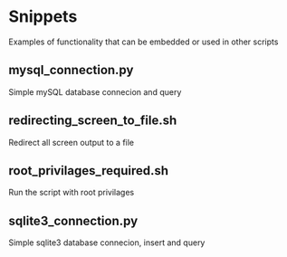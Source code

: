 # Snippets
Examples of functionality that can be embedded or used in other scripts

## mysql_connection.py
Simple mySQL database connecion and query
## redirecting_screen_to_file.sh
Redirect all screen output to a file
## root_privilages_required.sh
Run the script with root privilages
## sqlite3_connection.py
Simple sqlite3 database connecion, insert and query
